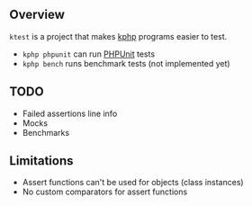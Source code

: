 ## Overview

`ktest` is a project that makes [kphp](https://github.com/VKCOM/kphp/) programs easier to test.

* `kphp phpunit` can run [PHPUnit](https://github.com/sebastianbergmann/phpunit) tests
* `kphp bench` runs benchmark tests (not implemented yet)

## TODO

* Failed assertions line info
* Mocks
* Benchmarks

## Limitations

* Assert functions can't be used for objects (class instances)
* No custom comparators for assert functions
